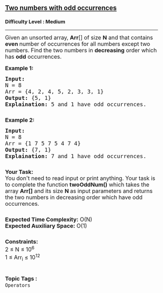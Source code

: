 <h2><a href="https://practice.geeksforgeeks.org/problems/two-numbers-with-odd-occurrences5846/1?utm_source=youtube&utm_medium=collab_striver_ytdescription&utm_campaign=Two-numbers-with-odd-occurrences">Two numbers with odd occurrences</a></h2><h3>Difficulty Level : Medium</h3><hr><div class="problems_problem_content__Xm_eO"><p><span style="font-size:18px">Given an unsorted array,&nbsp;<strong>Arr</strong>[] of size <strong>N</strong> and that contains <strong>even </strong>number of occurrences for all numbers except two numbers. Find the two numbers in <strong>decreasing</strong> order which has <strong>odd</strong> occurrences.</span><br>
<br>
<span style="font-size:18px"><strong>Example 1:</strong></span></p>

<pre><span style="font-size:18px"><strong>Input:</strong>
N = 8
Arr = {4, 2, 4, 5, 2, 3, 3, 1}
<strong>Output:</strong> {5, 1} 
<strong>Explaination:</strong> 5 and 1 have odd occurrences.</span></pre>

<p><br>
<span style="font-size:18px"><strong>Example 2:</strong></span></p>

<pre><span style="font-size:18px"><strong>Input:</strong>
N = 8
Arr = {1 7 5 7 5 4 7 4}
<strong>Output:</strong> {7, 1}
<strong>Explaination:</strong> 7 and 1 have odd occurrences.</span></pre>

<p><br>
<span style="font-size:18px"><strong>Your Task:</strong><br>
You don't need to read input or print anything. Your task is to complete the function&nbsp;<strong>twoOddNum()</strong>&nbsp;which takes the array <strong>Arr[]</strong> and its size <strong>N&nbsp;</strong>as input parameters&nbsp;and returns the two numbers in decreasing order which have odd occurrences.</span></p>

<p><br>
<span style="font-size:18px"><strong>Expected Time Complexity:</strong> O(N)<br>
<strong>Expected Auxiliary Space:</strong> O(1)</span></p>

<p><br>
<span style="font-size:18px"><strong>Constraints:</strong><br>
2 ≤ N ≤ 10<sup>6</sup><br>
1 ≤ Arr<sub>i</sub>&nbsp;≤ 10<sup>12</sup></span></p>
</div><br><p><span style=font-size:18px><strong>Topic Tags : </strong><br><code>Operators</code>&nbsp;